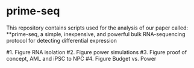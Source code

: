 # prime-seq

This repository contains scripts used for the analysis of our paper called: 
**prime-seq, a simple, inexpensive, and powerful bulk RNA-sequencing protocol for detecting differential expression

#1. Figure RNA isolation
#2. Figure power simulations
#3. Figure proof of concept, AML and iPSC to NPC
#4. Figure Budget vs. Power